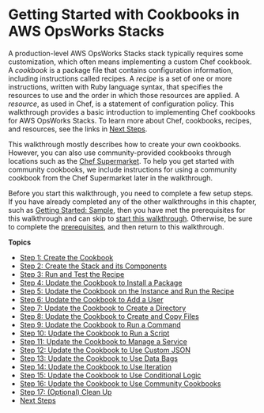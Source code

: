 # Getting Started with Cookbooks in AWS OpsWorks Stacks<a name="gettingstarted-cookbooks"></a>

A production\-level AWS OpsWorks Stacks stack typically requires some customization, which often means implementing a custom Chef cookbook\. A *cookbook* is a package file that contains configuration information, including instructions called recipes\. A *recipe* is a set of one or more instructions, written with Ruby language syntax, that specifies the resources to use and the order in which those resources are applied\. A *resource*, as used in Chef, is a statement of configuration policy\. This walkthrough provides a basic introduction to implementing Chef cookbooks for AWS OpsWorks Stacks\. To learn more about Chef, cookbooks, recipes, and resources, see the links in [Next Steps](gettingstarted-cookbooks-next-steps.md)\.

This walkthrough mostly describes how to create your own cookbooks\. However, you can also use community\-provided cookbooks through locations such as the [Chef Supermarket](https://supermarket.chef.io)\. To help you get started with community cookbooks, we include instructions for using a community cookbook from the Chef Supermarket later in the walkthrough\.

Before you start this walkthrough, you need to complete a few setup steps\. If you have already completed any of the other walkthroughs in this chapter, such as [Getting Started: Sample](gettingstarted-intro.md), then you have met the prerequisites for this walkthrough and can skip to [start this walkthrough](gettingstarted-cookbooks-create-cookbook.md)\. Otherwise, be sure to complete the [prerequisites](gettingstarted-intro-prerequisites.md), and then return to this walkthrough\.

**Topics**
+ [Step 1: Create the Cookbook](gettingstarted-cookbooks-create-cookbook.md)
+ [Step 2: Create the Stack and its Components](gettingstarted-cookbooks-create-stack.md)
+ [Step 3: Run and Test the Recipe](gettingstarted-cookbooks-test-recipe.md)
+ [Step 4: Update the Cookbook to Install a Package](gettingstarted-cookbooks-install-package.md)
+ [Step 5: Update the Cookbook on the Instance and Run the Recipe](gettingstarted-cookbooks-copy-cookbook.md)
+ [Step 6: Update the Cookbook to Add a User](gettingstarted-cookbooks-add-user.md)
+ [Step 7: Update the Cookbook to Create a Directory](gettingstarted-cookbooks-create-directory.md)
+ [Step 8: Update the Cookbook to Create and Copy Files](gettingstarted-cookbooks-create-file.md)
+ [Step 9: Update the Cookbook to Run a Command](gettingstarted-cookbooks-run-command.md)
+ [Step 10: Update the Cookbook to Run a Script](gettingstarted-cookbooks-run-script.md)
+ [Step 11: Update the Cookbook to Manage a Service](gettingstarted-cookbooks-manage-service.md)
+ [Step 12: Update the Cookbook to Use Custom JSON](gettingstarted-cookbooks-custom-json.md)
+ [Step 13: Update the Cookbook to Use Data Bags](gettingstarted-cookbooks-data-bags.md)
+ [Step 14: Update the Cookbook to Use Iteration](gettingstarted-cookbooks-iteration.md)
+ [Step 15: Update the Cookbook to Use Conditional Logic](gettingstarted-cookbooks-conditional-logic.md)
+ [Step 16: Update the Cookbook to Use Community Cookbooks](gettingstarted-cookbooks-community-cookbooks.md)
+ [Step 17: \(Optional\) Clean Up](gettingstarted-cookbooks-clean-up.md)
+ [Next Steps](gettingstarted-cookbooks-next-steps.md)